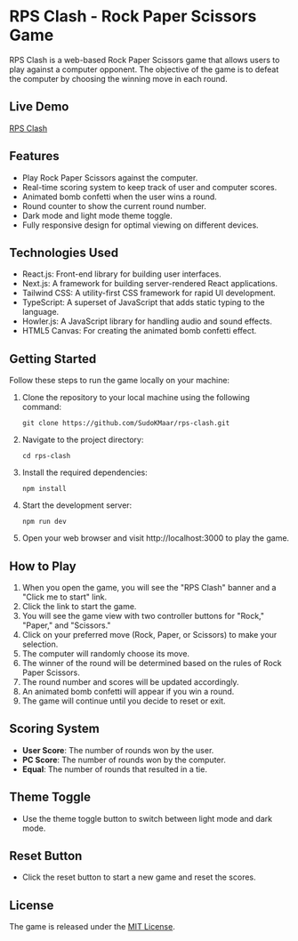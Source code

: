 # RPS Clash - Rock Paper Scissors Game

RPS Clash is a web-based Rock Paper Scissors game that allows users to play against a computer opponent. The objective of the game is to defeat the computer by choosing the winning move in each round.

## Live Demo

[RPS Clash](https://rps-clash.vercel.app/)

## Features

- Play Rock Paper Scissors against the computer.
- Real-time scoring system to keep track of user and computer scores.
- Animated bomb confetti when the user wins a round.
- Round counter to show the current round number.
- Dark mode and light mode theme toggle.
- Fully responsive design for optimal viewing on different devices.

## Technologies Used

- React.js: Front-end library for building user interfaces.
- Next.js: A framework for building server-rendered React applications.
- Tailwind CSS: A utility-first CSS framework for rapid UI development.
- TypeScript: A superset of JavaScript that adds static typing to the language.
- Howler.js: A JavaScript library for handling audio and sound effects.
- HTML5 Canvas: For creating the animated bomb confetti effect.

## Getting Started

Follow these steps to run the game locally on your machine:

1. Clone the repository to your local machine using the following command:

   ```
   git clone https://github.com/SudoKMaar/rps-clash.git
   ```

2. Navigate to the project directory:

   ```
   cd rps-clash
   ```

3. Install the required dependencies:

   ```
   npm install
   ```

4. Start the development server:

   ```
   npm run dev
   ```

5. Open your web browser and visit http://localhost:3000 to play the game.

## How to Play

1. When you open the game, you will see the "RPS Clash" banner and a "Click me to start" link.
2. Click the link to start the game.
3. You will see the game view with two controller buttons for "Rock," "Paper," and "Scissors."
4. Click on your preferred move (Rock, Paper, or Scissors) to make your selection.
5. The computer will randomly choose its move.
6. The winner of the round will be determined based on the rules of Rock Paper Scissors.
7. The round number and scores will be updated accordingly.
8. An animated bomb confetti will appear if you win a round.
9. The game will continue until you decide to reset or exit.

## Scoring System

- **User Score**: The number of rounds won by the user.
- **PC Score**: The number of rounds won by the computer.
- **Equal**: The number of rounds that resulted in a tie.

## Theme Toggle

- Use the theme toggle button to switch between light mode and dark mode.

## Reset Button

- Click the reset button to start a new game and reset the scores.

## License

The game is released under the [MIT License](LICENSE).
